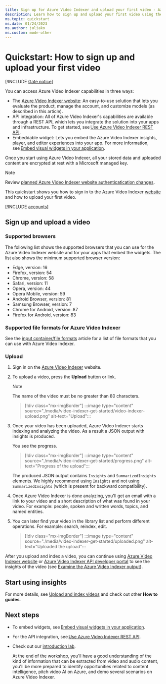 ```yaml
---
title: Sign up for Azure Video Indexer and upload your first video - Azure
description: Learn how to sign up and upload your first video using the Azure Video Indexer website.
ms.topic: quickstart
ms.date: 01/24/2023
ms.author: juliako
ms.custom: mode-other
---
```


# Quickstart: How to sign up and upload your first video

[!INCLUDE [Gate notice](./includes/face-limited-access.md)]

You can access Azure Video Indexer capabilities in three ways:

* The [Azure Video Indexer website](https://www.videoindexer.ai/): An easy-to-use solution that lets you evaluate the product, manage the account, and customize models (as described in this article).
* API integration: All of Azure Video Indexer's capabilities are available through a REST API, which lets you integrate the solution into your apps and infrastructure. To get started, see [Use Azure Video Indexer REST API](video-indexer-use-apis.md).
* Embeddable widget: Lets you embed the Azure Video Indexer insights, player, and editor experiences into your app. For more information, see [Embed visual widgets in your application](video-indexer-embed-widgets.md).

Once you start using Azure Video Indexer, all your stored data and uploaded content are encrypted at rest with a Microsoft managed key.

> [!NOTE]
> Review [planned Azure Video Indexer website authenticatication changes](./release-notes.md#planned-azure-video-indexer-website-authenticatication-changes).

This quickstart shows you how to sign in to the Azure Video Indexer [website](https://www.videoindexer.ai/) and how to upload your first video. 

[!INCLUDE [accounts](./includes/create-accounts-intro.md)]

## Sign up and upload a video

### Supported browsers

The following list shows the supported browsers that you can use for the Azure Video Indexer website and for your apps that embed the widgets. The list also shows the minimum supported browser version:

- Edge, version: 16
- Firefox, version: 54
- Chrome, version: 58
- Safari, version: 11
- Opera, version: 44
- Opera Mobile, version: 59
- Android Browser, version: 81
- Samsung Browser, version: 7
- Chrome for Android, version: 87
- Firefox for Android, version: 83

### Supported file formats for Azure Video Indexer

See the [input container/file formats](/azure/media-services/latest/encode-media-encoder-standard-formats-reference) article for a list of file formats that you can use with Azure Video Indexer.

### Upload 

1. Sign in on the [Azure Video Indexer](https://www.videoindexer.ai/) website.
1. To upload a video, press the **Upload** button or link.

    > [!NOTE]
    > The name of the video must be no greater than 80 characters.

    > [!div class="mx-imgBorder"]
    > :::image type="content" source="./media/video-indexer-get-started/video-indexer-upload.png" alt-text="Upload":::
1. Once your video has been uploaded, Azure Video Indexer starts indexing and analyzing the video. As a result a JSON output with insights is produced. 

    You see the progress.

    > [!div class="mx-imgBorder"]
    > :::image type="content" source="./media/video-indexer-get-started/progress.png" alt-text="Progress of the upload"::: 

    The produced JSON output contains `Insights` and `SummarizedInsights` elements. We highly recommend using `Insights` and not using `SummarizedInsights` (which is present for backward compatibility). 
    
1. Once Azure Video Indexer is done analyzing, you'll get an email with a link to your video and a short description of what was found in your video. For example: people, spoken and written words, topics, and named entities.
1. You can later find your video in the library list and perform different operations. For example: search, reindex, edit.

    > [!div class="mx-imgBorder"]
    > :::image type="content" source="./media/video-indexer-get-started/uploaded.png" alt-text="Uploaded the upload":::

After you upload and index a video, you can continue using [Azure Video Indexer website](video-indexer-view-edit.md) or [Azure Video Indexer API developer portal](video-indexer-use-apis.md) to see the insights of the video (see [Examine the Azure Video Indexer output](video-indexer-output-json-v2.md)).

## Start using insights

For more details, see [Upload and index videos](upload-index-videos.md) and check out other **How to guides**.

## Next steps

* To embed widgets, see [Embed visual widgets in your application](video-indexer-embed-widgets.md).
* For the API integration, see [Use Azure Video Indexer REST API](video-indexer-use-apis.md).
* Check out our [introduction lab](https://github.com/Azure-Samples/media-services-video-indexer/blob/master/IntroToVideoIndexer.md).

   At the end of the workshop, you'll have a good understanding of the kind of information that can be extracted from video and audio content, you'll be more    prepared to identify opportunities related to content intelligence, pitch video AI on Azure, and demo several scenarios on Azure Video Indexer.
